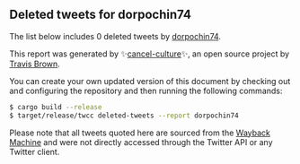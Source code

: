 ## Deleted tweets for dorpochin74

The list below includes 0 deleted tweets by
[dorpochin74](https://twitter.com/dorpochin74).



This report was generated by ✨[cancel-culture](https://github.com/travisbrown/cancel-culture)✨,
an open source project by [Travis Brown](https://twitter.com/travisbrown).

You can create your own updated version of this document by checking out and configuring the
repository and then running the following commands:

```bash
$ cargo build --release
$ target/release/twcc deleted-tweets --report dorpochin74
```

Please note that all tweets quoted here are sourced from the
[Wayback Machine](https://web.archive.org) and were not directly accessed through the Twitter API or
any Twitter client.

